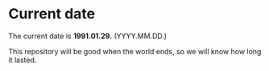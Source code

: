 # Current date

The current date is **1991.01.29.** (YYYY.MM.DD.)

This repository will be good when the world ends, so we will know how long it lasted.